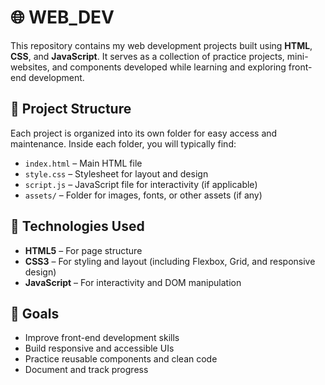 # 🌐 WEB_DEV

This repository contains my web development projects built using **HTML**, **CSS**, and **JavaScript**. It serves as a collection of practice projects, mini-websites, and components developed while learning and exploring front-end development.

## 📁 Project Structure

Each project is organized into its own folder for easy access and maintenance. Inside each folder, you will typically find:

- `index.html` – Main HTML file
- `style.css` – Stylesheet for layout and design
- `script.js` – JavaScript file for interactivity (if applicable)
- `assets/` – Folder for images, fonts, or other assets (if any)

## 🚀 Technologies Used

- **HTML5** – For page structure
- **CSS3** – For styling and layout (including Flexbox, Grid, and responsive design)
- **JavaScript** – For interactivity and DOM manipulation



## 📌 Goals

- Improve front-end development skills
- Build responsive and accessible UIs
- Practice reusable components and clean code
- Document and track progress


